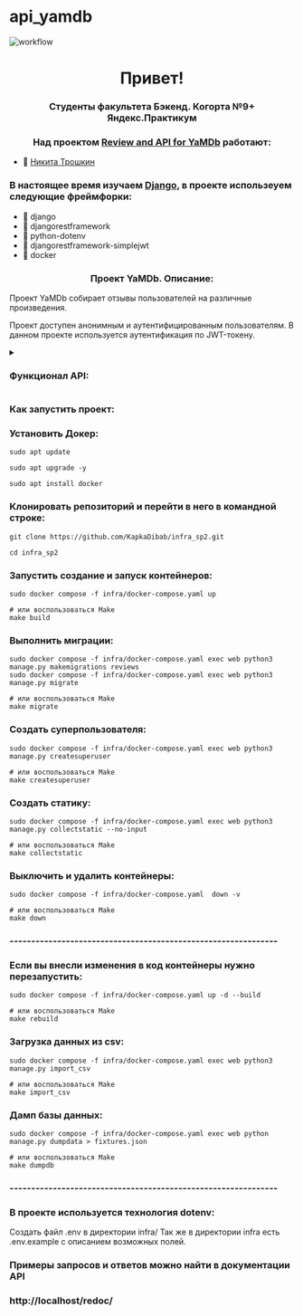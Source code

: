 # api_yamdb

![workflow](https://github.com/KapkaDibab/yamdb_final/actions/workflows/yamdb_workflow.yml/badge.svg)

<h1 align="center">Привет! </h1>
<h3 align="center">Студенты факультета Бэкенд. Когорта №9+ Яндекс.Практикум</h3>
<h3 align="center">Над проектом <a href="https://github.com/Victor-Manin/api_yamdb.git" target="_blank">Review and API for YaMDb</a> работают:</h3>

- 🌱 [Никита Трошкин](https://github.com/KapkaDibab)

<h3 align="left">В настоящее время изучаем <a href="https://www.djangoproject.com/" target="_blank" rel="noreferrer">Django</a>, в проекте использеуем следующие фреймфорки: </h3>

- 🔭 django
- 🔭 djangorestframework
- 🔭 python-dotenv
- 🔭 djangorestframework-simplejwt
- 🔭 docker

<h3 align="center">Проект YaMDb. Описание:</h3>
<p align="left">Проект YaMDb собирает отзывы пользователей на различные произведения.</p>
<p align="left">Проект доступен анонимным и аутентифицированным пользователям. 
В данном проекте используется аутентификация по JWT-токену.</p>

<details> 
  <summary><h3 align="left">Функционал API: </h3></summary>
    <details>
        <summary>1. Работа с отзывами: </summary>
            - Получение списка всех отзывов. Позволяет получить список всех отзывов.
            Права доступа: Доступно без токена;
            - Добавление нового отзыва. Позволяет добавить новый отзыв. Пользователь может оставить только один отзыв на произведение.
            Права доступа: Аутентифицированные пользователи;
            - Получение отзыва по id. Позволяет получить отзыв по id для указанного произведения. Права доступа: Доступно без токена;
            - Частичное обновление отзыва по id. Позволяет частичное обновить отзыв по id. Права доступа: Автор отзыва, модератор или администратор.;
            - Удаление отзыва по id. Позволяет удалить отзыв по id. 
            Права доступа: Автор отзыва, модератор или администратор.
    </details>
    <details>
        <summary>2. Работа с комментариями: </summary>
            - Получение списка всех комментариев к отзыву. Позволяет получить список всех комментариев к отзыву. Права доступа: Доступно без токена;
            - Добавление комментария. Позволяет добавить новый комментарий для отзыва. Права доступа: Аутентифицированные пользователи;
            - Получение комментария к отзыву. Позволяет получить комментарий для отзыва по id. Права доступа: Доступно без токена;
            - Частичное обновление комментария к отзыву. Позволяет частично обновить комментарий к отзыву по id. Права доступа: Автор комментария, модератор или администратор;
            - Удаление комментария к отзыву. Позволяет удалить комментарий к отзыву по id. Права доступа: Автор комментария, модератор или администратор.
    </details>
    <details>
        <summary>3. Работа с категориями: </summary>
            - Получение списка всех категорий. Позволяет получить список всех категорий. Права доступа: Доступно без токена;
            - Добавление новой категории. Позволяет создать категорию. Права доступа: Администратор;
            - Удаление категории. Позволяет удалить категорию. Права доступа: Администратор.
    </details>
    <details>
        <summary>4. Работа с категориями жанров: </summary>
            - Получение списка всех жанров. Позволяет получить список всех жанров. Права доступа: Доступно без токена;
            - Добавление жанра. Позволяет добавить жанр. Права доступа: Администратор;
            - Удаление жанра. Позволяет удалить жанр. Права доступа: Администратор.
    </details>
    <details>
        <summary>5. Работа с произведениями, к которым пишут отзывы (определённый фильм, книга или песенка) </summary>
            - Получение списка всех произведений. Позволяет получить список всех объектов. Права доступа: Доступно без токена;
            - Добавление произведения. Позволяет добавить новое произведение. Права доступа: Администратор.
            Нельзя добавлять произведения, которые еще не вышли (год выпуска не может быть больше текущего).
            При добавлении нового произведения требуется указать уже существующие категорию и жанр;
            - Получение информации о произведении. Позволяет получит информацию о произведении. Права доступа: Доступно без токена;
            - Частичное обновление информации о произведении. Позволяет обновить информацию о произведении. Права доступа: Администрато;
            - Удаление произведения. Позволяет удалить произведение. Права доступа: Администратор.
    </details>
    <details>
       <summary>6. Работа с пользователями: </summary>
            - Получение списка всех пользователей. Позволяет получить список всех пользователей. Права доступа: Администратор;
            - Добавление пользователя. Позволяет добавить нового пользователя. Права доступа: Администратор.
            Поля email и username должны быть уникальными;
            - Получение пользователя по username. Позволяет получить пользователя по username. Права доступа: Администратор;
            - изменение данных пользователя по username. Позволяет изменить данные пользователя по username.
            Права доступа: Администратор. Поля email и username должны быть уникальными.
    </details>
</details>



<h3 align="left">Как запустить проект:</h3>

### Установить Докер:
```
sudo apt update

sudo apt upgrade -y

sudo apt install docker
```

### Клонировать репозиторий и перейти в него в командной строке:
```
git clone https://github.com/KapkaDibab/infra_sp2.git

cd infra_sp2
```

### Запустить создание и запуск контейнеров:
```
sudo docker compose -f infra/docker-compose.yaml up

# или воспользоваться Make
make build
```

### Выполнить миграции:
```
sudo docker compose -f infra/docker-compose.yaml exec web python3 manage.py makemigrations reviews
sudo docker compose -f infra/docker-compose.yaml exec web python3 manage.py migrate

# или воспользоваться Make
make migrate
```

### Создать суперпользователя:
```
sudo docker compose -f infra/docker-compose.yaml exec web python3 manage.py createsuperuser

# или воспользоваться Make
make createsuperuser
```

### Создать статику:
```
sudo docker compose -f infra/docker-compose.yaml exec web python3 manage.py collectstatic --no-input

# или воспользоваться Make
make collectstatic
```

### Выключить и удалить контейнеры:
```
sudo docker compose -f infra/docker-compose.yaml  down -v

# или воспользоваться Make
make down
```
### --------------------------------------------------------------

### Если вы внесли изменения в код контейнеры нужно перезапустить:
```
sudo docker compose -f infra/docker-compose.yaml up -d --build

# или воспользоваться Make
make rebuild
```

### Загрузка данных из csv:
```
sudo docker compose -f infra/docker-compose.yaml exec web python3 manage.py import_csv

# или воспользоваться Make
make import_csv
```

### Дамп базы данных:
```
sudo docker compose -f infra/docker-compose.yaml exec web python manage.py dumpdata > fixtures.json

# или воспользоваться Make
make dumpdb
```

### --------------------------------------------------------------

### В проекте используется технология dotenv:
Создать файл .env в директории infra/
Так же в директории infra есть .env.example с описанием возможных полей.


### Примеры запросов и ответов можно найти в документации API
### http://localhost/redoc/
